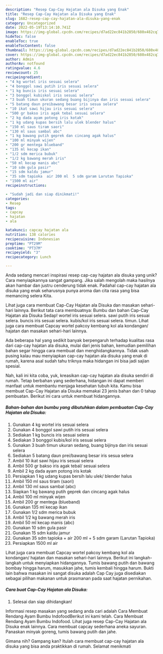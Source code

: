 ```yaml
---
description: "Resep Cap-Cay Hajatan ala Disuka yang Enak"
title: "Resep Cap-Cay Hajatan ala Disuka yang Enak"
slug: 1682-resep-cap-cay-hajatan-ala-disuka-yang-enak
category: Uncategorized
date: 2022-05-19T13:14:10.741Z
image: https://img-global.cpcdn.com/recipes/d7ad22ec841b2850/680x482cq70/cap-cay-hajatan-ala-disuka-foto-resep-utama.jpg
hideToc: false
enableToc: true
enableTocContent: false
thumbnail: https://img-global.cpcdn.com/recipes/d7ad22ec841b2850/680x482cq70/cap-cay-hajatan-ala-disuka-foto-resep-utama.jpg
cover: https://img-global.cpcdn.com/recipes/d7ad22ec841b2850/680x482cq70/cap-cay-hajatan-ala-disuka-foto-resep-utama.jpg
author: Admin
authorAv: notfound
ratingvalue: 4.6
reviewcount: 25
recipeingredient:
- "4 kg wortel iris sesuai selera"
- "4 bonggol sawi putih iris sesuai selera"
- "1 kg buncis iris sesuai selera"
- "3 bonggol kubiskol iris sesuai selera"
- "3 buah timun ukuran sedang buang bijinya dan iris sesuai selera"
- "5 batang daun preibawang besar iris sesua selera"
- "10 ikat sawi hijau iris sesuai selera"
- "500 gr bakso iris agak tebal sesuai selera"
- "2 kg dada ayam potong iris kotak"
- "1 kg udang kupas bersih lalu ulek blender halus"
- "150 ml saus tiram saori"
- "130 ml saus sambal abc"
- "1 kg bawang putih geprek dan cincang agak halus"
- "100 ml minyak wijen"
- "200 gr mentega blueband"
- "135 ml kecap ikan"
- "1/2 sdm merica bubuk"
- "1/2 kg bawang merah iris"
- "50 ml kecap manis abc"
- "10 sdm gula pasir"
- "15 sdm kaldu jamur"
- "35 sdm tapioka  air 200 ml  5 sdm garam Larutan Tapioka"
- "1500 ml air"
recipeinstructions:

- "Sudah jadi dan siap dinikmati!"
categories:
- Resep
tags:
- capcay
- hajatan
- ala

katakunci: capcay hajatan ala 
nutrition: 138 calories
recipecuisine: Indonesian
preptime: "PT29M"
cooktime: "PT37M"
recipeyield: "3"
recipecategory: Lunch

---
```





Anda sedang mencari inspirasi resep cap-cay hajatan ala disuka yang unik? Cara menyiapkannya sangat gampang. Jika salah mengolah maka hasilnya akan hambar dan justru cenderung tidak enak. Padahal cap-cay hajatan ala disuka yang enak seharusnya punya aroma dan cita rasa yang bisa memancing selera Kita.





Lihat juga cara membuat Cap-Cay Hajatan ala Disuka dan masakan sehari-hari lainnya. Berikut tata cara membuatnya: Bumbu dan bahan Cap-Cay Hajatan ala Disuka Sedap! wortel iris sesuai selera. sawi putih iris sesuai selera. buncis iris sesuai selera. kubis/kol iris sesuai selera. timun. Lihat juga cara membuat Capcay wortel pakcoy kembang kol ala kondangan/ hajatan dan masakan sehari-hari lainnya.

Ada beberapa hal yang sedikit banyak berpengaruh terhadap kualitas rasa dari cap-cay hajatan ala disuka, mulai dari jenis bahan, kemudian pemilihan bahan segar hingga cara membuat dan menghidangkannya. Tidak usah pusing kalau mau menyiapkan cap-cay hajatan ala disuka yang enak di rumah, karena asal sudah tahu triknya maka hidangan ini bisa jadi sajian spesial.






Nah, kali ini kita coba, yuk, kreasikan cap-cay hajatan ala disuka sendiri di rumah. Tetap berbahan yang sederhana, hidangan ini dapat memberi manfaat untuk membantu menjaga kesehatan tubuh kita. Kamu bisa membuat Cap-Cay Hajatan ala Disuka memakai 23 jenis bahan dan 0 tahap pembuatan. Berikut ini cara untuk membuat hidangannya.

<!--inarticleads1-->

##### Bahan-bahan dan bumbu yang dibutuhkan dalam pembuatan Cap-Cay Hajatan ala Disuka:

1. Gunakan 4 kg wortel iris sesuai selera
1. Gunakan 4 bonggol sawi putih iris sesuai selera
1. Sediakan 1 kg buncis iris sesuai selera
1. Sediakan 3 bonggol kubis/kol iris sesuai selera
1. Gunakan 3 buah timun ukuran sedang, buang bijinya dan iris sesuai selera
1. Sediakan 5 batang daun prei/bawang besar iris sesua selera
1. Ambil 10 ikat sawi hijau iris sesuai selera
1. Ambil 500 gr bakso iris agak tebal/ sesuai selera
1. Ambil 2 kg dada ayam potong iris kotak
1. Persiapkan 1 kg udang kupas bersih lalu ulek/ blender halus
1. Ambil 150 ml saus tiram (saori)
1. Ambil 130 ml saus sambal (abc)
1. Siapkan 1 kg bawang putih geprek dan cincang agak halus
1. Ambil 100 ml minyak wijen
1. Ambil 200 gr mentega (blueband)
1. Gunakan 135 ml kecap ikan
1. Gunakan 1/2 sdm merica bubuk
1. Ambil 1/2 kg bawang merah iris
1. Ambil 50 ml kecap manis (abc)
1. Gunakan 10 sdm gula pasir
1. Gunakan 15 sdm kaldu jamur
1. Gunakan 35 sdm tapioka + air 200 ml + 5 sdm garam (Larutan Tapioka)
1. Persiapkan 1500 ml air


Lihat juga cara membuat Capcay wortel pakcoy kembang kol ala kondangan/ hajatan dan masakan sehari-hari lainnya. Berikut ini langkah-langkah untuk menyiapkan hidangannya. Tumis bawang putih dan bawang bombay hingga harum, masukkan jahe, tumis kembali hingga harum. Bukti lain bahwa masakan ini sangat disuka adalah Cap Cay juga disediakan sebagai pilihan makanan untuk prasmanan pada saat hajatan pernikahan. 

<!--inarticleads2-->

##### Cara buat Cap-Cay Hajatan ala Disuka:


1. Selesai dan siap dihidangkan!

Informasi resep masakan yang sedang anda cari adalah Cara Membuat Rendang Ayam Bumbu IndofoodBerikut ini kami telah. Cara Membuat Rendang Ayam Bumbu Indofood. Lihat juga resep Cap-Cay Hajatan ala Disuka enak lainnya. Cara membuat capcay sederhana aneka sayuran. Panaskan minyak goreng, tumis bawang putih dan jahe. 

Gimana nih? Gampang kan? Itulah cara membuat cap-cay hajatan ala disuka yang bisa anda praktikkan di rumah. Selamat menikmati
